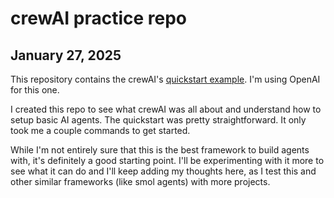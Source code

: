 # crewAI practice repo

## January 27, 2025

This repository contains the crewAI's [quickstart example](https://docs.crewai.com/quickstart). I'm using OpenAI for this one.

I created this repo to see what crewAI was all about and understand how to setup basic AI agents. The quickstart was pretty straightforward. It only took me a couple commands to get started.

While I'm not entirely sure that this is the best framework to build agents with, it's definitely a good starting point. I'll be experimenting with it more to see what it can do and I'll keep adding my thoughts here, as I test this and other similar frameworks (like smol agents) with more projects.
